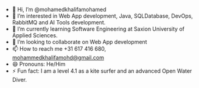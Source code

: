 - 👋 Hi, I’m @mohamedkhalifamohamed
- 👀 I’m interested in Web App development, Java, SQLDatabase, DevOps, RabbitMQ and AI Tools development.
- 🌱 I’m currently learning Software Engineering at Saxion University of Applied Sciences.
- 💞️ I’m looking to collaborate on Web App development
- 📫 How to reach me +31 617 416 680, mohammedkhalifamohd@gmail.com
- 😄 Pronouns: He/Him
- ⚡ Fun fact: I am a level 4.1 as a kite surfer and an advanced Open Water Diver.

<!---
mohamedkhalifamohamed/mohamedkhalifamohamed is a ✨ special ✨ repository because its `README.md` (this file) appears on your GitHub profile.
You can click the Preview link to take a look at your changes.
--->
